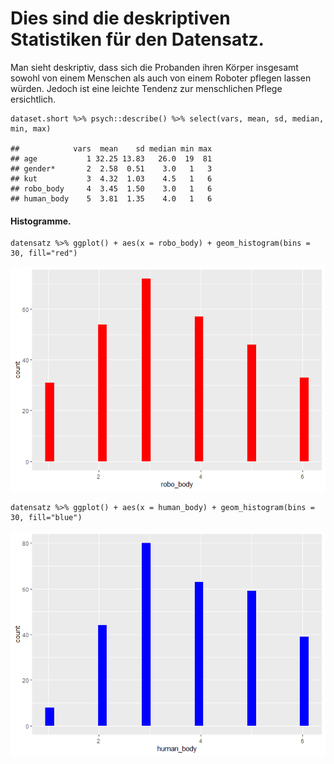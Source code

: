 Dies sind die deskriptiven Statistiken für den Datensatz.
=========================================================

Man sieht deskriptiv, dass sich die Probanden ihren Körper insgesamt
sowohl von einem Menschen als auch von einem Roboter pflegen lassen
würden. Jedoch ist eine leichte Tendenz zur menschlichen Pflege
ersichtlich.

    dataset.short %>% psych::describe() %>% select(vars, mean, sd, median, min, max)

    ##            vars  mean    sd median min max
    ## age           1 32.25 13.83   26.0  19  81
    ## gender*       2  2.58  0.51    3.0   1   3
    ## kut           3  4.32  1.03    4.5   1   6
    ## robo_body     4  3.45  1.50    3.0   1   6
    ## human_body    5  3.81  1.35    4.0   1   6

#### **Histogramme.**

    datensatz %>% ggplot() + aes(x = robo_body) + geom_histogram(bins = 30, fill="red")

![](Robopflege_histogram_files/figure-markdown_strict/unnamed-chunk-2-1.png)

    datensatz %>% ggplot() + aes(x = human_body) + geom_histogram(bins = 30, fill="blue")

![](Robopflege_histogram_files/figure-markdown_strict/unnamed-chunk-2-2.png)
